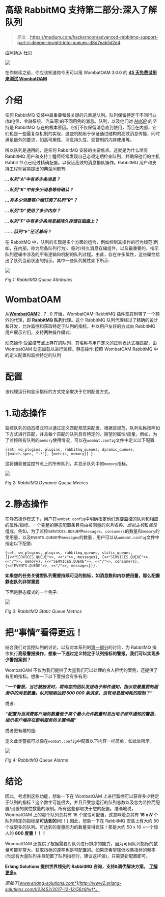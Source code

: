 # 高级 RabbitMQ 支持第二部分:深入了解队列

> 原文：<https://medium.com/hackernoon/advanced-rabbitmq-support-part-ii-deeper-insight-into-queues-d8d7eab5d2e4>

由阿扬达·杜贝

![](img/da46f61625d3acac5fed4f9de01f4e59.png)

在你继续之前，你应该知道你今天可以用 WombatOAM 3.0.0 的 [**45 天免费试用来测试 WombatOAM**](http://www2.erlang-solutions.com/l/23452/2017-12-05/56rkwh)

# 介绍

任何 RabbitMQ 安装中最重要和最关键的元素是队列。队列保留特定于不同行业(如电信、金融系统、汽车等)的不同用例的消息。队列，以及他们对 [AMQP](https://www.rabbitmq.com/amqp-0-9-1-reference.html) 的坚持是 RabbitMQ 存在的根本原因。它们不仅保留消息直到使用，而且在内部，它们也是一些最复杂机制的实现，这些机制用于保证通过结构的高效消息传播，同时满足额外的要求，如高可用性、消息持久性、受管制的内存使用等。

所以队列是通用的，是任何 RabbitMQ 安装的主要焦点。这就是为什么所有 RabbitMQ 用户和支持工程师经常发现自己必须定期检查队列，并确保他们的主机 Rabbit 节点已经过精确配置，以保证高效的消息排队操作。RabbitMQ 用户和支持工程师容易提出的典型问题有:

***…队列“A”中有多少条消息？***

***…队列“K”中有多少消息等待确认？***

***…有多少消费客户端订阅了队列“R”？***

***…队列“D”使用了多少内存？***

***…队列“F”中有多少条消息被持久存储在磁盘上？***

***……队列“E”还活着吗？***

在 RabbitMQ 中，队列的实现是多个方面的组合，例如控制其操作的行为规范(例如，在内部，称为后备队列行为)、临时/持久消息存储组件，以及最重要的，指示队列逻辑中涉及的所有逻辑和机制的队列过程。由此，存在许多属性，这些属性给出了队列当前状态的指示。其中一些队列属性如下所示:

![](img/b5ca6a6c2899ab13963a71e6153e9e4d.png)

*Fig 1: RabbitMQ Queue Attributes*

# WombatOAM

从[**WombatOAM**](http://www2.erlang-solutions.com/l/23452/2017-12-05/56rkyp)2 . 7 . 0 开始，WombatOAM-RabbitMQ 插件现在附带了一个额外的代理，即 **RabbitMQ 队列**代理。这个 RabbitMQ 队列代理经过了精确的设计和开发，允许监控和获取特定于队列的指标，并以用户友好的方式向 RabbitMQ 用户展示它们。支持两种操作模式:

动态操作:受监控节点上存在的队列，其名称与用户定义的正则表达式相匹配，由 WombatOAM 动态加载以进行监控。静态操作:按照 WombatOAM RabbitMQ 中的定义配置和监控特定的队列

# 配置

该代理运行和显示指标的方式完全取决于它的配置方式。

# 1.动态操作

监控队列的动态模式可以通过定义匹配规范来配置，根据该规范，队列名称按照如下方式进行匹配，并且每个匹配的队列具有特定的、期望的属性/度量。例如，为了监控所有队列的`memory`使用情况，可以在`wombat.config`文件中定义以下配置:

```
{set, wo_plugins, plugins, rabbitmq_queues, dynamic_queues, [{match_spec, ".*"}, {metric, memory}] }.
```

这将捕获被监控节点上的所有队列，并显示队列中的`memory`指标。

![](img/6370a1e94d1cb49fda21fd13b35f2244.png)

*Fig 2: RabbitMQ Dynamic Queue Metrics*

# 2.静态操作

在静态操作模式下，用户在`wombat.config`中明确指定他们想要监控的队列和相应的属性/指标。一个完整的静态配置条目将由被测量的*队列名称*、*虚拟主机*和*属性*组成。例如，为了监控`SERVICES.QUEUE`中`messages`、`consumers`的数量和`memory`的使用量，以及`EVENTS.QUEUE`中`messages`的数量，用户可以从`wombat.config`文件中指定以下配置:

```
{set, wo_plugins, plugins, rabbitmq_queues, static_queues, [{<<"SERVICES.QUEUE">>, <<"/">>, messages}, {<<"SERVICES.QUEUE">>, <<"/">>, memory}, {<<"SERVICES.QUEUE">>, <<"/">>, consumers}, {<<"EVENTS.QUEUE">>, <<"/">>, messages}]}.
```

**如果您的任务关键型队列需要持续可见的指标，如消息数和内存使用量，那么配置静态队列非常重要**

下面是静态模式的一个例子:

![](img/8d859dd81d1f5a95da2ee0f1be119c6f.png)

*Fig 3: RabbitMQ Static Queue Metrics*

# 把“事情”看得更远！

结合我们对监控队列的讨论，以及对本系列的[第一部分](http://www2.erlang-solutions.com/l/23452/2017-12-05/56rkpf)的讨论，为 RabbitMQ 操作执行**高级警报操作，想象一下通过定义特定于队列指标的警报，我们可以实现多少警报案例？**

WombatOAM 不仅为我们提供了大量我们可以处理的令人担忧的案例，还提供了有用的指标。想象一下以下警报会有多有用:

***"一个警报，当它被触发时，将向您的团队发送电子邮件通知，指示您最重要的服务中的消息数量。队列刚刚达到 500 000 条消息，没有消息被消耗的限制？”***

或者:

***“配置为当消费客户端的数量低于某个最小允许数量时发出电子邮件通知的警报，指示客户端存在影响服务的关键问题”***

或者更有趣的是:

定义此类警报可以像在`wombat.config`中配置以下内容一样简单，如此处所示。

![](img/ded64c7e11603b83507f00e4d3f3da88.png)

*Fig 4: RabbitMQ Queue Alarms*

# 结论

因此，考虑到这些功能，想象一下在 WombatOAM 上进行监控可以获得多少特定于队列的指标？这个数字可能很大，并且只受您运行的队列总数以及您为监控而配置/设置的属性数量的限制。所有这些都取决于您的配置。准确地说，WombatOAM 上的每个队列总共有 16 个属性可配置，这意味着总共有 **16 x *N*** 个队列特定的指标是**可达到的**(哇！).因此，想象一下在 RabbitMQ 安装上有大约 50 个或更多的队列。可达到的度量能力的数量变得疯狂！那是大约 50 x 16 =一个惊人的 **800 度量！！！**

WombatOAM 还提供了根据需要对队列进行排序的能力，因为可用队列指标的数量可能非常大。获取指标的速率也是可配置的。如果您希望降低收集指标的频率(当您有大量队列并且配置了队列指标时，建议这样做)，只需更新配置即可。

**Erlang Solutions 提供世界领先的 RabbitMQ 咨询，支持&调优解决方案。** [**了解更多>**](http://www2.erlang-solutions.com/l/23452/2017-12-05/56rkyf)

*原载于*[*www.erlang-solutions.com*](http://www2.erlang-solutions.com/l/23452/2017-12-12/56z6fw)*。*